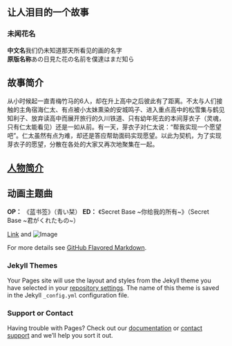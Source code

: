 ## 让人泪目的一个故事


### 未闻花名

**中文名**我们仍未知道那天所看见的画的名字  
**原版名称**あの日見た花の名前を僕達はまだ知ら  

## **故事简介**  
  从小时候起一直青梅竹马的6人，却在升上高中之后彼此有了距离。不太与人们接触的主角宿海仁太、有点被小太妹熏染的安城鸣子、进入重点高中的松雪集与鹤见知利子、放弃读高中而展开旅行的久川铁道、只有幼年死去的本间芽衣子（灵魂，只有仁太能看见）还是一如从前。有一天，芽衣子对仁太说：“帮我实现一个愿望吧”。仁太虽然有点为难，却还是答应帮助面码实现愿望。以此为契机，为了实现芽衣子的愿望，分散在各处的大家又再次地聚集在一起。
## [**人物简介**](https://baike.baidu.com/item/%E6%88%91%E4%BB%AC%E4%BB%8D%E6%9C%AA%E7%9F%A5%E9%81%93%E9%82%A3%E5%A4%A9%E6%89%80%E7%9C%8B%E8%A7%81%E7%9A%84%E8%8A%B1%E7%9A%84%E5%90%8D%E5%AD%97%E3%80%82/390746?fr=aladdin&fromid=4704975&fromtitle=%E6%9C%AA%E9%97%BB%E8%8A%B1%E5%90%8D#1)  

## **动画主题曲**  
  **OP：** 《蓝书签》（青い栞）
  **ED：** 《Secret Base ~你给我的所有~》（Secret Base ~君がくれたもの~） 

[Link](url) and ![Image](https://timgsa.baidu.com/timg?image&quality=80&size=b9999_10000&sec=1508259322806&di=b6eac90eb8aeb4051b2ddf0e31bffc18&imgtype=0&src=http%3A%2F%2Fyzhtml01.book118.com%2F2016%2F11%2F27%2F19%2F45710191%2F1.files%2Ffile0001.jpeg)

For more details see [GitHub Flavored Markdown](https://guides.github.com/features/mastering-markdown/).

### Jekyll Themes

Your Pages site will use the layout and styles from the Jekyll theme you have selected in your [repository settings](https://github.com/suwhite/suwhite.github.com/settings). The name of this theme is saved in the Jekyll `_config.yml` configuration file.

### Support or Contact

Having trouble with Pages? Check out our [documentation](https://help.github.com/categories/github-pages-basics/) or [contact support](https://github.com/contact) and we’ll help you sort it out.
